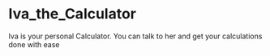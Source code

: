 # Iva_the_Calculator

Iva is your personal Calculator. You can talk to her and get your calculations done with ease
